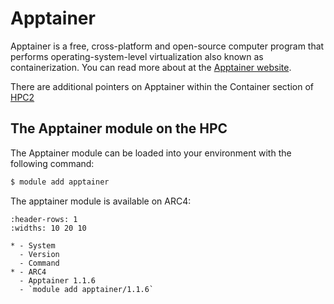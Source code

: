 # Apptainer

Apptainer is a free, cross-platform and open-source computer program that
performs operating-system-level virtualization also known as containerization.
You can read more about at the [Apptainer website](https://apptainer.org/).

There are additional pointers on Apptainer within the Container section of
[HPC2](https://arctraining.github.io/hpc2-software/course/containers.html)

## The Apptainer module on the HPC

The Apptainer module can be loaded into your environment with the following
command:

```bash
$ module add apptainer
```

The apptainer module is available on ARC4:

```{list-table}
:header-rows: 1
:widths: 10 20 10

* - System
  - Version
  - Command
* - ARC4
  - Apptainer 1.1.6
  - `module add apptainer/1.1.6`
```
